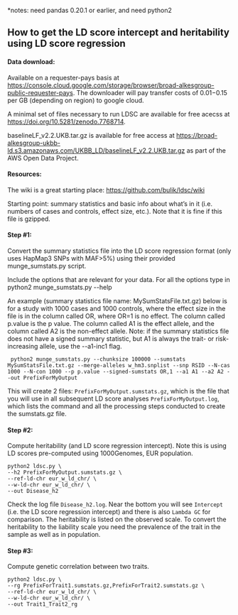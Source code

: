 *notes: need pandas 0.20.1 or earlier, and need python2

## How to get the LD score intercept and heritability using LD score regression

#### Data download:
Available on a requester-pays basis at 
https://console.cloud.google.com/storage/browser/broad-alkesgroup-public-requester-pays. 
The downloader will pay transfer costs of $0.01-$0.15 per GB (depending on region) to google cloud.

A minimal set of files necessary to run LDSC are available for free acecss at https://doi.org/10.5281/zenodo.7768714.

baselineLF_v2.2.UKB.tar.gz is available for free access at https://broad-alkesgroup-ukbb-ld.s3.amazonaws.com/UKBB_LD/baselineLF_v2.2.UKB.tar.gz as
part of the AWS Open Data Project.

#### Resources: 
The wiki is a great starting place: https://github.com/bulik/ldsc/wiki

Starting point: summary statistics and basic info about what’s in it (i.e. numbers of cases and controls, effect size, etc.). 
Note that it is fine if this file is gzipped. 

#### Step #1: 
Convert the summary statistics file into the LD score regression format (only uses HapMap3 SNPs with MAF>5%) using their provided munge_sumstats.py script.

Include the options that are relevant for your data. For all the options type in python2 munge_sumstats.py --help

An example (summary statistics file name: MySumStatsFile.txt.gz) below is for a study with 1000 cases and 1000 controls, 
where the effect size in the file is in the column called OR, where OR=1 is no effect. The column called p.value is the p value. 
The column called A1 is the effect allele, and the column called A2 is the non-effect allele. 
Note: if the summary statistics file does not have a signed summary statistic, but A1 is always the trait- or risk-increasing allele, use the --a1-inc1 flag.

``` python2 munge_sumstats.py --chunksize 100000 --sumstats MySumStatsFile.txt.gz --merge-alleles w_hm3.snplist --snp RSID --N-cas 1000 --N-con 1000 --p p.value --signed-sumstats OR,1 --a1 A1 --a2 A2 --out PrefixForMyOutput```

This will create 2 files: 
`PrefixForMyOutput.sumstats.gz`, which is the file that you will use in all subsequent LD score analyses
`PrefixForMyOutput.log`, which lists the command and all the processing steps conducted to create the sumstats.gz file.

#### Step #2: 
Compute heritability (and LD score regression intercept). Note this is using LD scores pre-computed using 1000Genomes, EUR population.

```
python2 ldsc.py \
--h2 PrefixForMyOutput.sumstats.gz \
--ref-ld-chr eur_w_ld_chr/ \
--w-ld-chr eur_w_ld_chr/ \
--out Disease_h2
```

Check the log file `Disease_h2.log`. Near the bottom you will see `Intercept` (i.e. the LD score regression intercept) and there is also `Lambda GC` for comparison.
The heritability is listed on the observed scale. To convert the heritability to the liability scale you need the prevalence of the trait in the sample as well as in population.

#### Step #3: 
Compute genetic correlation between two traits.

```
python2 ldsc.py \
--rg PrefixForTrait1.sumstats.gz,PrefixForTrait2.sumstats.gz \
--ref-ld-chr eur_w_ld_chr/ \
--w-ld-chr eur_w_ld_chr/ \
--out Trait1_Trait2_rg
```
